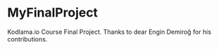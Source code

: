 # MyFinalProject
Kodlama.io Course Final Project.
Thanks to dear Engin Demiroğ for his contributions.
